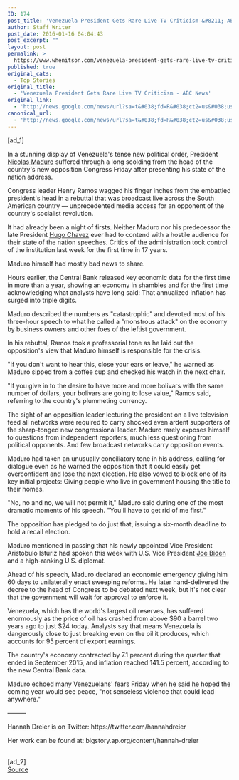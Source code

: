 ```yaml
---
ID: 174
post_title: 'Venezuela President Gets Rare Live TV Criticism &#8211; ABC News'
author: Staff Writer
post_date: 2016-01-16 04:04:43
post_excerpt: ""
layout: post
permalink: >
  https://www.whenitson.com/venezuela-president-gets-rare-live-tv-criticism-abc-news/
published: true
original_cats:
  - Top Stories
original_title:
  - 'Venezuela President Gets Rare Live TV Criticism - ABC News'
original_link:
  - 'http://news.google.com/news/url?sa=t&#038;fd=R&#038;ct2=us&#038;usg=AFQjCNG4B2gQsEnavWFf103c90fe8chVEg&#038;clid=c3a7d30bb8a4878e06b80cf16b898331&#038;cid=52779030844178&#038;ei=WsGZVrD4JsX6wAH3rL3ACg&#038;url=http://abcnews.go.com/International/wireStory/venezuelas-president-declares-economic-emergency-36315983'
canonical_url:
  - 'http://news.google.com/news/url?sa=t&#038;fd=R&#038;ct2=us&#038;usg=AFQjCNG4B2gQsEnavWFf103c90fe8chVEg&#038;clid=c3a7d30bb8a4878e06b80cf16b898331&#038;cid=52779030844178&#038;ei=WsGZVrD4JsX6wAH3rL3ACg&#038;url=http://abcnews.go.com/International/wireStory/venezuelas-president-declares-economic-emergency-36315983'
---
```

 [ad_1]
<br><div readability="119.94863276259">
<p itemprop="articleBody">
In a stunning display of Venezuela's tense new political order, President <a href="http://abcnews.go.com/topics/news/world/nicolas-maduro.htm" class="r_lapi">Nicolas Maduro</a> suffered through a long scolding from the head of the country's new opposition Congress Friday after presenting his state of the nation address.</p>
<p itemprop="articleBody">
Congress leader Henry Ramos wagged his finger inches from the embattled president's head in a rebuttal that was broadcast live across the South American country — unprecedented media access for an opponent of the country's socialist revolution.</p>
<p itemprop="articleBody">
It had already been a night of firsts. Neither Maduro nor his predecessor the late President <a href="http://abcnews.go.com/topics/news/world/president-hugo-chavez.htm" class="r_lapi">Hugo Chavez</a> ever had to contend with a hostile audience for their state of the nation speeches. Critics of the administration took control of the institution last week for the first time in 17 years.</p>
<p itemprop="articleBody">
Maduro himself had mostly bad news to share.</p>
<p itemprop="articleBody">
Hours earlier, the Central Bank released key economic data for the first time in more than a year, showing an economy in shambles and for the first time acknowledging what analysts have long said: That annualized inflation has surged into triple digits.</p>
<p itemprop="articleBody">
Maduro described the numbers as "catastrophic" and devoted most of his three-hour speech to what he called a "monstrous attack" on the economy by business owners and other foes of the leftist government.</p>
<p itemprop="articleBody">
In his rebuttal, Ramos took a professorial tone as he laid out the opposition's view that Maduro himself is responsible for the crisis.</p>
<p itemprop="articleBody">
"If you don't want to hear this, close your ears or leave," he warned as Maduro sipped from a coffee cup and checked his watch in the next chair.</p>
<p itemprop="articleBody">
"If you give in to the desire to have more and more bolivars with the same number of dollars, your bolivars are going to lose value," Ramos said, referring to the country's plummeting currency.</p>
<p itemprop="articleBody">
The sight of an opposition leader lecturing the president on a live television feed all networks were required to carry shocked even ardent supporters of the sharp-tonged new congressional leader. Maduro rarely exposes himself to questions from independent reporters, much less questioning from political opponents. And few broadcast networks carry opposition events.</p>
<p itemprop="articleBody">
Maduro had taken an unusually conciliatory tone in his address, calling for dialogue even as he warned the opposition that it could easily get overconfident and lose the next election. He also vowed to block one of its key initial projects: Giving people who live in government housing the title to their homes.</p>
<p itemprop="articleBody">
"No, no and no, we will not permit it," Maduro said during one of the most dramatic moments of his speech. "You'll have to get rid of me first."</p>
<p itemprop="articleBody">
The opposition has pledged to do just that, issuing a six-month deadline to hold a recall election.</p>
<p itemprop="articleBody">
Maduro mentioned in passing that his newly appointed Vice President Aristobulo Isturiz had spoken this week with U.S. Vice President <a href="http://abcnews.go.com/topics/news/whitehouse/joe-biden.htm" class="r_lapi">Joe Biden</a> and a high-ranking U.S. diplomat.</p>
<p itemprop="articleBody">
Ahead of his speech, Maduro declared an economic emergency giving him 60 days to unilaterally enact sweeping reforms. He later hand-delivered the decree to the head of Congress to be debated next week, but it's not clear that the government will wait for approval to enforce it.</p>
<p itemprop="articleBody">
Venezuela, which has the world's largest oil reserves, has suffered enormously as the price of oil has crashed from above $90 a barrel two years ago to just $24 today. Analysts say that means Venezuela is dangerously close to just breaking even on the oil it produces, which accounts for 95 percent of export earnings.</p>
<p itemprop="articleBody">
The country's economy contracted by 7.1 percent during the quarter that ended in September 2015, and inflation reached 141.5 percent, according to the new Central Bank data.</p>
<p itemprop="articleBody">
Maduro echoed many Venezuelans' fears Friday when he said he hoped the coming year would see peace, "not senseless violence that could lead anywhere."</p>
<p itemprop="articleBody">
———</p>
<p itemprop="articleBody">
Hannah Dreier is on Twitter: https://twitter.com/hannahdreier</p>
<p itemprop="articleBody">
Her work can be found at: bigstory.ap.org/content/hannah-dreier</p>
</div>
<br>[ad_2]
<br><a href="http://news.google.com/news/url?sa=t&#038;fd=R&#038;ct2=us&#038;usg=AFQjCNG4B2gQsEnavWFf103c90fe8chVEg&#038;clid=c3a7d30bb8a4878e06b80cf16b898331&#038;cid=52779030844178&#038;ei=WsGZVrD4JsX6wAH3rL3ACg&#038;url=http://abcnews.go.com/International/wireStory/venezuelas-president-declares-economic-emergency-36315983">Source </a>